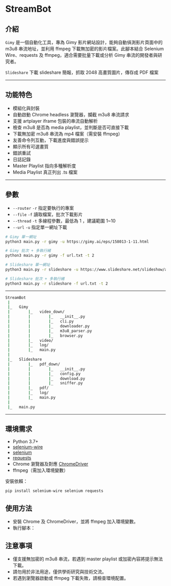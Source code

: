 # StreamBot

## 介紹

`Gimy` 是一個自動化工具，專為 Gimy 影片網站設計，能夠自動偵測影片頁面中的 m3u8 串流地址，並利用 ffmpeg 下載無加密的影片檔案。此腳本結合 Selenium Wire、requests 及 ffmpeg，適合需要批量下載或分析 Gimy 串流的開發者與研究者。

`Slideshare` 下載 slideshare 簡報，抓取 2048 高畫質圖片，傳存成 PDF 檔案



---

## 功能特色

- 模組化與封裝
- 自動啟動 Chrome headless 瀏覽器，攔截 m3u8 串流請求
- 支援 artplayer iframe 包裝的串流自動解析
- 檢查 m3u8 是否為 media playlist，並判斷是否可直接下載
- 下載無加密 m3u8 串流為 mp4 檔案（需安裝 ffmpeg）
- 友善命令列互動，下載進度與錯誤提示
- 顯示所有可選畫質
- 錯誤重試
- 日誌記錄
- Master Playlist 指向多種解析度
- Media Playlist 真正列出 .ts 檔案

---

## 參數
- `--router` `-r` 指定要執行的專案
- `--file` `-f` 讀取檔案，批次下載影片
- `--thread` `-t` 多線程參數，最低為 1 ，建議範圍 1~10
- `--url` `-u` 指定單一網址下載

```bash
# Gimy 單一網址
python3 main.py -r gimy -u https://gimy.ai/eps/158013-1-11.html

# Gimy 批次 + 多執行緒
python3 main.py -r gimy -f url.txt -t 2

# Slideshare 單一網址
python3 main.py -r slideshare -u https://www.slideshare.net/slideshow/aaa/36495046

# Slideshare 批次 + 多執行緒
python3 main.py -r slideshare -f url.txt -t 2
```

---

```bash
StreamBot
 |
 |_   Gimy
 |        |_   video_down/ 
 |        |        |_   __init__.py
 |        |        |_   cli.py
 |        |        |_   downloader.py
 |        |        |_   m3u8_parser.py
 |        |        |_   browser.py
 |        |_   video/ 
 |        |_   log/ 
 |        |_   main.py
 |
 |_   Slideshare
 |        |_   pdf_down/
 |        |        |_   __init__.py
 |        |        |_   config.py
 |        |        |_   download.py
 |        |        |_   sniffer.py
 |        |_   pdf/
 |        |_   log/  
 |        |_   main.py
 |
 |_   main.py
```

---

## 環境需求

- Python 3.7+
- [selenium-wire](https://github.com/wkeeling/selenium-wire)
- [selenium](https://pypi.org/project/selenium/)
- [requests](https://pypi.org/project/requests/)
- Chrome 瀏覽器及對應 [ChromeDriver](https://chromedriver.chromium.org/)
- ffmpeg（需加入環境變數）

安裝依賴：

```bash
pip install selenium-wire selenium requests
```

## 使用方法

- 安裝 Chrome 及 ChromeDriver，並將 ffmpeg 加入環境變數。
- 執行腳本：

## 注意事項
- 僅支援無加密的 m3u8 串流，若遇到 master playlist 或加密內容將提示無法下載。
- 請勿用於非法用途，僅供學術研究與技術交流。
- 若遇到瀏覽器啟動或 ffmpeg 下載失敗，請檢查環境配置。